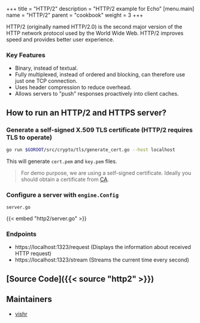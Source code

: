 +++
title = "HTTP/2"
description = "HTTP/2 example for Echo"
[menu.main]
  name = "HTTP/2"
  parent = "cookbook"
  weight = 3
+++

HTTP/2 (originally named HTTP/2.0) is the second major version of the HTTP network
protocol used by the World Wide Web. HTTP/2 improves speed and provides better user
experience.

### Key Features

- Binary, instead of textual.
- Fully multiplexed, instead of ordered and blocking, can therefore use just one TCP connection.
- Uses header compression to reduce overhead.
- Allows servers to "push" responses proactively into client caches.

## How to run an HTTP/2 and HTTPS server?

### Generate a self-signed X.509 TLS certificate (HTTP/2 requires TLS to operate)

```sh
go run $GOROOT/src/crypto/tls/generate_cert.go --host localhost
```

This will generate `cert.pem` and `key.pem` files.

> For demo purpose, we are using a self-signed certificate. Ideally you should obtain
a certificate from [CA](https://en.wikipedia.org/wiki/Certificate_authority).

### Configure a server with `engine.Config`

`server.go`

{{< embed "http2/server.go" >}}

### Endpoints

- https://localhost:1323/request (Displays the information about received HTTP request)
- https://localhost:1323/stream (Streams the current time every second)

## [Source Code]({{< source "http2" >}})

## Maintainers

- [vishr](https://github.com/vishr)
